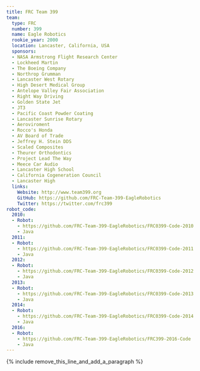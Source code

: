 ```yaml
---
title: FRC Team 399
team:
  type: FRC
  number: 399
  name: Eagle Robotics
  rookie_year: 2000
  location: Lancaster, California, USA
  sponsors:
  - NASA Armstrong Flight Research Center
  - Lockheed Martin
  - The Boeing Company
  - Northrop Grumman
  - Lancaster West Rotary
  - High Desert Medical Group
  - Antelope Valley Fair Association
  - Right Way Driving
  - Golden State Jet
  - JT3
  - Pacific Coast Powder Coating
  - Lancaster Sunrise Rotary
  - Aeroviroment
  - Rocco's Honda
  - AV Board of Trade
  - Jeffrey H. Stein DDS
  - Scaled Composites
  - Theurer Orthodontics
  - Project Lead The Way
  - Meece Car Audio
  - Lancaster High School
  - California Cogeneration Council
  - Lancaster High
  links:
    Website: http://www.team399.org
    GitHub: https://github.com/FRC-Team-399-EagleRobotics
    Twitter: https://twitter.com/frc399
robot_code:
  2010:
  - Robot:
    - https://github.com/FRC-Team-399-EagleRobotics/FRC0399-Code-2010
    - Java
  2011:
  - Robot:
    - https://github.com/FRC-Team-399-EagleRobotics/FRC0399-Code-2011
    - Java
  2012:
  - Robot:
    - https://github.com/FRC-Team-399-EagleRobotics/FRC0399-Code-2012
    - Java
  2013:
  - Robot:
    - https://github.com/FRC-Team-399-EagleRobotics/FRC0399-Code-2013
    - Java
  2014:
  - Robot:
    - https://github.com/FRC-Team-399-EagleRobotics/FRC0399-Code-2014
    - Java
  2016:
  - Robot:
    - https://github.com/FRC-Team-399-EagleRobotics/FRC399-2016-Code
    - Java
---
```


{% include remove_this_line_and_add_a_paragraph %}